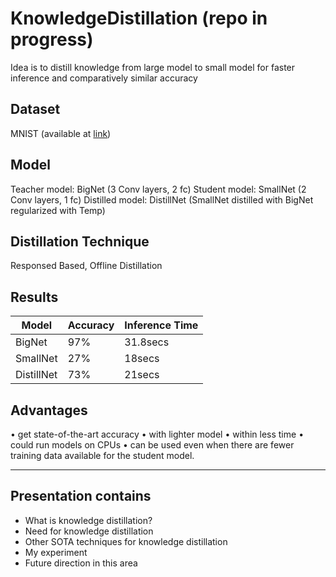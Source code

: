 # KnowledgeDistillation (repo in progress)
Idea is to distill knowledge from large model to small model for faster inference and comparatively similar accuracy 

## Dataset
MNIST (available at [link](https://www.kaggle.com/competitions/digit-recognizer/data))

## Model 
Teacher model: BigNet (3 Conv layers, 2 fc)
Student model: SmallNet (2 Conv layers, 1 fc)
Distilled model: DistillNet (SmallNet distilled with BigNet regularized with Temp)

## Distillation Technique 
Responsed Based, Offline Distillation

## Results 
| Model | Accuracy | Inference Time |
| --------------- | --------------- | --------------- |
| BigNet    | 97%    |   31.8secs  |
| SmallNet    | 27%    | 18secs    |
| DistillNet  | 73%    | 21secs    |

## Advantages
• get state-of-the-art accuracy
• with lighter model
• within less time
• could run models on CPUs
• can be used even when there are fewer training data available for the student model.



----------------------------------------------
 ## Presentation contains 
 - What is knowledge distillation? 
 - Need for knowledge distillation 
 - Other SOTA techniques for knowledge distillation 
 - My experiment 
 - Future direction in this area 

